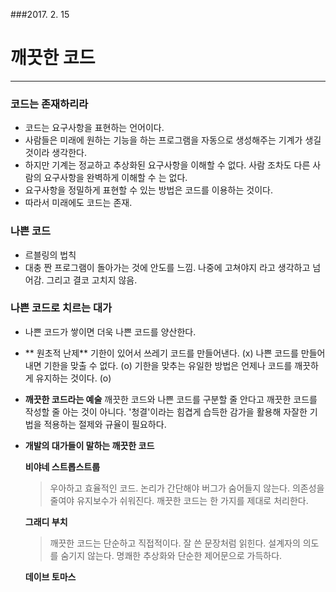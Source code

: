 ###2017. 2. 15
# 깨끗한 코드 
---
### 코드는 존재하리라
- 코드는 요구사항을 표현하는 언어이다.
- 사람들은 미래에 원하는 기능을 하는 프로그램을 자동으로 생성해주는 기계가 생길 것이라 생각한다.
- 하지만 기계는 정교하고 추상화된 요구사항을 이해할 수 없다. 사람 조차도 다른 사람의 요구사항을 완벽하게 이해할 수 는 없다.
- 요구사항을 정밀하게 표현할 수 있는 방법은 코드를 이용하는 것이다.
- 따라서 미래에도 코드는 존재.

### 나쁜 코드
 - 르블링의 법칙 
  - 대충 짠 프로그램이 돌아가는 것에 안도를 느낌. 나중에 고쳐야지 라고 생각하고 넘어감. 그리고 결코 고치지 않음.
  
### 나쁜 코드로 치르는 대가 
- 나쁜 코드가 쌓이면 더욱 나쁜 코드를 양산한다.

- ** 원초적 난제** 
 기한이 있어서 쓰레기 코드를 만들어낸다. (x) 
 나쁜 코드를 만들어 내면 기한을 맞출 수 없다. (o)
 기한을 맞추는 유일한 방법은 언제나 코드를 깨끗하게 유지하는 것이다. (o)
 
- **깨끗한 코드라는 예술**
 깨끗한 코드와 나쁜 코드를 구분할 줄 안다고 깨끗한 코드를 작성할 줄 아는 것이 아니다. '청결'이라는 힘겹게 습득한 감가을 활용해 자잘한 기법을 적용하는 절제와 규율이 필요하다.
 
- **개발의 대가들이 말하는 깨끗한 코드**

  **비야네 스트롭스트룹**
  > 우아하고 효율적인 코드. 논리가 간단해야 버그가 숨어들지 않는다. 의존성을 줄여야 유지보수가 쉬워진다. 깨끗한 코드는 한 가지를 제대로 처리한다.  
  
  **그래디 부치**
  > 깨끗한 코드는 단순하고 직접적이다. 잘 쓴 문장처럼 읽힌다. 설계자의 의도를 숨기지 않는다. 명쾌한 추상화와 단순한 제어문으로 가득하다. 
  
  **데이브 토마스**
  >